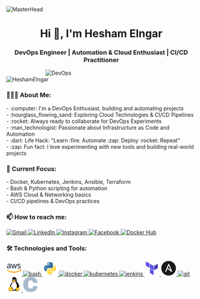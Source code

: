 ![MasterHead](https://cdn.dribbble.com/userupload/7725814/file/original-ad34e5a3d587a8a90b6586de67710225.gif)
<h1 align="center">Hi 👋, I'm Hesham Elngar </h1>

<h3 align="center">DevOps Engineer | Automation & Cloud Enthusiast | CI/CD Practitioner</h3>
<img align="right" alt="DevOps" width="400" src="https://cdn.dribbble.com/userupload/7725640/file/original-a2b82ab8779ece4c49df3672f7753ccb.gif">

<p align="left"> <img src="https://komarev.com/ghpvc/?username=HeshamElngar&label=Profile%20views&color=0e75b6&style=flat" alt="HeshamElngar" /> </p>

<h3 align="left">👨🏻‍💻 About Me:</h3>
- :computer: I'm a DevOps Enthusiast, building and automating projects <br>
- :hourglass_flowing_sand: Exploring Cloud Technologies & CI/CD Pipelines <br>
- :rocket: Always ready to collaborate for DevOps Experiments <br>
- :man_technologist: Passionate about Infrastructure as Code and Automation <br>
- :dart: Life Hack: "Learn :fire: Automate :zap: Deploy :rocket: Repeat" <br>
- :zap: Fun fact: I love experimenting with new tools and building real-world projects <br>

<h3 align="left">💼 Current Focus:</h3>
- Docker, Kubernetes, Jenkins, Ansible, Terraform <br>
- Bash & Python scripting for automation <br>
- AWS Cloud & Networking basics <br>
- CI/CD pipelines & DevOps practices <br>

<h3 align="left">📫 How to reach me:</h3>
<p align="left">
  <a href="mailto:heshamelngar551@gmail.com" target="_blank">
    <img src="https://cdn.jsdelivr.net/gh/devicons/devicon/icons/google/google-original.svg" alt="Gmail" width="30" height="30"/>
  </a>
  <a href="https://www.linkedin.com/in/hesham-elngar-277432249/" target="_blank">
    <img src="https://raw.githubusercontent.com/rahuldkjain/github-profile-readme-generator/master/src/images/icons/Social/linked-in-alt.svg" alt="LinkedIn" width="30" height="30"/>
  </a>
  <a href="https://www.instagram.com/heshamelngar93/" target="_blank">
    <img src="https://raw.githubusercontent.com/rahuldkjain/github-profile-readme-generator/master/src/images/icons/Social/instagram.svg" alt="Instagram" width="30" height="30"/>
  </a>
  <a href="https://www.facebook.com/hesham.elngar.1/" target="_blank">
    <img src="https://raw.githubusercontent.com/rahuldkjain/github-profile-readme-generator/master/src/images/icons/Social/facebook.svg" alt="Facebook" width="30" height="30"/>
  </a>
  <a href="https://hub.docker.com/u/heshammohammedelngar" target="_blank">
    <img src="https://cdn.jsdelivr.net/gh/devicons/devicon/icons/docker/docker-original-wordmark.svg" alt="Docker Hub" width="30" height="30"/>
  </a>
</p>
  

<h3 align="left">🛠️ Technologies and Tools:</h3>
<p align="left">
  <a href="https://aws.amazon.com" target="_blank"> <img src="https://raw.githubusercontent.com/devicons/devicon/master/icons/amazonwebservices/amazonwebservices-original-wordmark.svg" alt="aws" width="40" height="40"/> </a>
  <a href="https://www.gnu.org/software/bash/" target="_blank"> <img src="https://www.vectorlogo.zone/logos/gnu_bash/gnu_bash-icon.svg" alt="bash" width="40" height="40"/> </a>
  <a href="https://www.python.org/" target="_blank"> <img src="https://raw.githubusercontent.com/devicons/devicon/master/icons/python/python-original.svg" alt="python" width="40" height="40"/> </a>
  <a href="https://www.docker.com/" target="_blank"> <img src="https://cdn.jsdelivr.net/gh/devicons/devicon/icons/docker/docker-original-wordmark.svg" alt="docker" width="40" height="40"/> </a>
  <a href="https://kubernetes.io/" target="_blank"> <img src="https://www.vectorlogo.zone/logos/kubernetes/kubernetes-icon.svg" alt="kubernetes" width="40" height="40"/> </a>
  <a href="https://www.jenkins.io/" target="_blank"> <img src="https://www.vectorlogo.zone/logos/jenkins/jenkins-icon.svg" alt="jenkins" width="40" height="40"/> </a>
  <a href="https://www.terraform.io/" target="_blank"> <img src="https://raw.githubusercontent.com/devicons/devicon/master/icons/terraform/terraform-original.svg" alt="terraform" width="40" height="40"/> </a>
  <a href="https://www.ansible.com/" target="_blank"> <img src="https://raw.githubusercontent.com/devicons/devicon/master/icons/ansible/ansible-original.svg" alt="ansible" width="40" height="40"/> </a>
  <a href="https://git-scm.com/" target="_blank"> <img src="https://www.vectorlogo.zone/logos/git-scm/git-scm-icon.svg" alt="git" width="40" height="40"/> </a>
  <a href="https://www.linux.org/" target="_blank"> <img src="https://raw.githubusercontent.com/devicons/devicon/master/icons/linux/linux-original.svg" alt="linux" width="40" height="40"/> </a>
  <a href="https://www.cprogramming.com/" target="_blank"> 
    <img src="https://raw.githubusercontent.com/devicons/devicon/master/icons/c/c-original.svg" alt="c" width="40" height="40"/> 
  </a>


</p>

